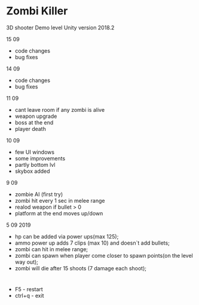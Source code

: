 # Zombi Killer
3D shooter Demo level Unity version 2018.2

15 09
- code changes
- bug fixes

14 09
- code changes
- bug fixes

11 09
- cant leave room if any zombi is alive
- weapon upgrade
- boss at the end
- player death

10 09
- few UI windows
- some improvements
- partly bottom lvl
- skybox added

9 09 
- zombie AI (first try)
- zombi hit every 1 sec in melee range
- realod weapon if bullet > 0
- platform at the end moves up/down

5 09 2019

- hp can be added via power ups(max 125);
- ammo power up adds 7 clips (max 10) and doesn`t add bullets; 
- zombi can hit in melee range; 
- zombi can spawn when player come closer to spawn points(on the level way out);
- zombi will die after 15 shoots (7 damage each shoot); 

#

- F5 - restart
- ctrl+q - exit
